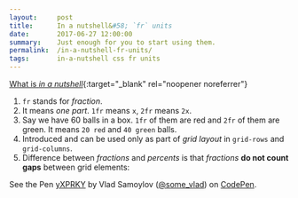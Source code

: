 ```yaml
---
layout:     post
title:      In a nutshell&#58; `fr` units
date:       2017-06-27 12:00:00
summary:    Just enough for you to start using them.
permalink:  /in-a-nutshell-fr-units/
tags:       in-a-nutshell css fr units
---
```


[What is *in a nutshell*](/tag/in-a-nutshell/){:target="_blank" rel="noopener noreferrer"}

1. `fr` stands for *fraction*. 
1. It means *one part*. `1fr` means `x`, `2fr` means `2x`.
1. Say we have 60 balls in a box. `1fr` of them are red and `2fr` of them are green. It means `20 red` and `40 green` balls.
1. Introduced and can be used only as part of *grid layout* in `grid-rows` and `grid-columns`.
1. Difference between *fractions* and *percents* is that *fractions* **do not count gaps** between grid elements:

<p data-height="400" data-theme-id="dark" data-slug-hash="yXPRKY" data-default-tab="result" data-user="some_vlad" data-embed-version="2" data-pen-title="yXPRKY" class="codepen">See the Pen <a href="https://codepen.io/some_vlad/pen/yXPRKY/">yXPRKY</a> by Vlad Samoylov (<a href="https://codepen.io/some_vlad">@some_vlad</a>) on <a href="https://codepen.io">CodePen</a>.</p>
<script async src="https://production-assets.codepen.io/assets/embed/ei.js"></script>
